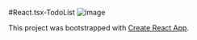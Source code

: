 #React.tsx-TodoList
![image](https://user-images.githubusercontent.com/110806387/183465234-307e6177-af0a-45ad-a953-230ff25778d8.png)

This project was bootstrapped with [Create React App](https://github.com/facebook/create-react-app).
